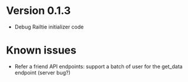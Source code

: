 
# Version 0.1.3

* Debug Railtie initializer code

# Known issues

* Refer a friend API endpoints: support a batch of user for the get_data endpoint (server bug?)
